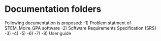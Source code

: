# Documentation folders

Following documentation is proposed:
-1) Problem statment of STEM_Moire_GPA software
-2) Software Requirements Specification (SRS)
-3)
-4)
-5)
-6)
-7)
-8) User guide

